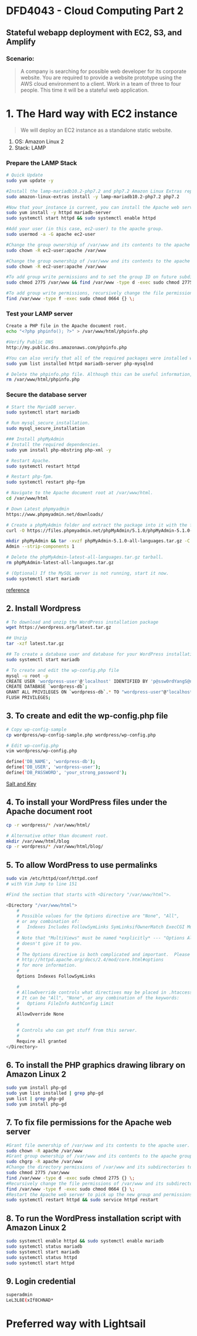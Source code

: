 # DFD4043 - Cloud Computing Part 2
## Stateful webapp deployment with EC2, S3, and Amplify

### Scenario:
> A company is searching for possible web developer for its corporate website. You are
required to provide a website prototype using the AWS cloud environment to a client. Work in a team of three to four people. This time it will be a stateful web application.

# 1. The Hard way with EC2 instance
> We will deploy an EC2 instance as a standalone static website.

1. OS: Amazon Linux 2
2. Stack: LAMP

### Prepare the LAMP Stack
```bash
# Quick Update
sudo yum update -y

#Install the lamp-mariadb10.2-php7.2 and php7.2 Amazon Linux Extras repositories
sudo amazon-linux-extras install -y lamp-mariadb10.2-php7.2 php7.2

#Now that your instance is current, you can install the Apache web server, MariaDB, and PHP software packages.
sudo yum install -y httpd mariadb-server
sudo systemctl start httpd && sudo systemctl enable httpd

#Add your user (in this case, ec2-user) to the apache group.
sudo usermod -a -G apache ec2-user

#Change the group ownership of /var/www and its contents to the apache group.
sudo chown -R ec2-user:apache /var/www

#Change the group ownership of /var/www and its contents to the apache group.
sudo chown -R ec2-user:apache /var/www

#To add group write permissions and to set the group ID on future subdirectories, change the directory permissions of /var/www and its subdirectories.
sudo chmod 2775 /var/www && find /var/www -type d -exec sudo chmod 2775 {} \;

#To add group write permissions, recursively change the file permissions of /var/www and its subdirectories:
find /var/www -type f -exec sudo chmod 0664 {} \;
```

### Test your LAMP server
```bash
Create a PHP file in the Apache document root.
echo "<?php phpinfo(); ?>" > /var/www/html/phpinfo.php

#Verify Public DNS
http://my.public.dns.amazonaws.com/phpinfo.php

#You can also verify that all of the required packages were installed with the following command.
sudo yum list installed httpd mariadb-server php-mysqlnd

# Delete the phpinfo.php file. Although this can be useful information, it should not be broadcast to the internet for security reasons.
rm /var/www/html/phpinfo.php
```
### Secure the database server
```bash
# Start the MariaDB server.
sudo systemctl start mariadb

# Run mysql_secure_installation.
sudo mysql_secure_installation

### Install phpMyAdmin
# Install the required dependencies.
sudo yum install php-mbstring php-xml -y

# Restart Apache.
sudo systemctl restart httpd

# Restart php-fpm.
sudo systemctl restart php-fpm

# Navigate to the Apache document root at /var/www/html.
cd /var/www/html

# Down Latest phpmyadmin
https://www.phpmyadmin.net/downloads/

# Create a phpMyAdmin folder and extract the package into it with the following command.
curl -O https://files.phpmyadmin.net/phpMyAdmin/5.1.0/phpMyAdmin-5.1.0-all-languages.tar.gz

mkdir phpMyAdmin && tar -xvzf phpMyAdmin-5.1.0-all-languages.tar.gz -C phpMy
Admin --strip-components 1

# Delete the phpMyAdmin-latest-all-languages.tar.gz tarball.
rm phpMyAdmin-latest-all-languages.tar.gz

# (Optional) If the MySQL server is not running, start it now.
sudo systemctl start mariadb

```
[reference](https://docs.aws.amazon.com/AWSEC2/latest/UserGuide/ec2-lamp-amazon-linux-2.html#prepare-lamp-server)

## 2. Install Wordpress
```bash
# To download and unzip the WordPress installation package
wget https://wordpress.org/latest.tar.gz

## Unzip
tar -xzf latest.tar.gz

## To create a database user and database for your WordPress installation
sudo systemctl start mariadb

# To create and edit the wp-config.php file
mysql -u root -p
CREATE USER 'wordpress-user'@'localhost' IDENTIFIED BY 'p@ssw0rdYangS@ngatKuat';
CREATE DATABASE `wordpress-db`;
GRANT ALL PRIVILEGES ON `wordpress-db`.* TO "wordpress-user"@"localhost";
FLUSH PRIVILEGES;
```

## 3. To create and edit the wp-config.php file
```bash
# Copy wp-config-sample
cp wordpress/wp-config-sample.php wordpress/wp-config.php

# Edit wp-config.php
vim wordpress/wp-config.php

define('DB_NAME', 'wordpress-db');
define('DB_USER', 'wordpress-user');
define('DB_PASSWORD', 'your_strong_password');
```
[Salt and Key](https://api.wordpress.org/secret-key/1.1/salt/)

## 4. To install your WordPress files under the Apache document root

```bash
cp -r wordpress/* /var/www/html/

# Alternative other than document root.
mkdir /var/www/html/blog
cp -r wordpress/* /var/www/html/blog/
```
## 5. To allow WordPress to use permalinks
```bash
sudo vim /etc/httpd/conf/httpd.conf
# with Vim Jump to line 151

#Find the section that starts with <Directory "/var/www/html">.

<Directory "/var/www/html">
    #
    # Possible values for the Options directive are "None", "All",
    # or any combination of:
    #   Indexes Includes FollowSymLinks SymLinksifOwnerMatch ExecCGI MultiViews
    #
    # Note that "MultiViews" must be named *explicitly* --- "Options All"
    # doesn't give it to you.
    #
    # The Options directive is both complicated and important.  Please see
    # http://httpd.apache.org/docs/2.4/mod/core.html#options
    # for more information.
    #
    Options Indexes FollowSymLinks

    #
    # AllowOverride controls what directives may be placed in .htaccess files.
    # It can be "All", "None", or any combination of the keywords:
    #   Options FileInfo AuthConfig Limit
    #
    AllowOverride None

    #
    # Controls who can get stuff from this server.
    #
    Require all granted
</Directory>

```

## 6. To install the PHP graphics drawing library on Amazon Linux 2
```bash
sudo yum install php-gd
sudo yum list installed | grep php-gd
yum list | grep php-gd
sudo yum install php-gd
```

## 7. To fix file permissions for the Apache web server
```bash
#Grant file ownership of /var/www and its contents to the apache user.
sudo chown -R apache /var/www
#Grant group ownership of /var/www and its contents to the apache group.
sudo chgrp -R apache /var/www
#Change the directory permissions of /var/www and its subdirectories to add group write permissions and to set the group ID on future subdirectories.
sudo chmod 2775 /var/www
find /var/www -type d -exec sudo chmod 2775 {} \;
#Recursively change the file permissions of /var/www and its subdirectories to add group write permissions.
find /var/www -type f -exec sudo chmod 0664 {} \;
#Restart the Apache web server to pick up the new group and permissions.
sudo systemctl restart httpd && sudo service httpd restart
```

## 8. To run the WordPress installation script with Amazon Linux 2
```bash
sudo systemctl enable httpd && sudo systemctl enable mariadb
sudo systemctl status mariadb
sudo systemctl start mariadb
sudo systemctl status httpd
sudo systemctl start httpd
```

## 9. Login credential
```bash
superadmin
LeL3L8E(xIf8CHNAD*
```

# Preferred way with Lightsail
